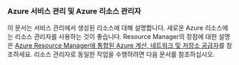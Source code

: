 ### <a name="azure-service-management-and-azure-resource-manager"></a>Azure 서비스 관리 및 Azure 리소스 관리자
이 문서는 서비스 관리에서 생성된 리소스에 대해 설명합니다. 새로운 Azure 리소스에는 리소스 관리자를 사용하는 것이 좋습니다. Resource Manager의 장점에 대한 설명은 [Azure Resource Manager에 통합된 Azure 계산, 네트워크 및 저장소 공급자](../articles/virtual-machines/virtual-machines-windows-compare-deployment-models.md)를 참조하세요. 리소스 관리자로 동일한 작업을 수행하려면 다음 문서를 참조하십시오.



<!--HONumber=Jan17_HO3-->


